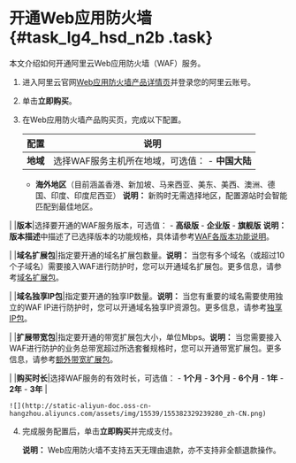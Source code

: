 # 开通Web应用防火墙 {#task_lg4_hsd_n2b .task}

本文介绍如何开通阿里云Web应用防火墙（WAF）服务。

1.  进入阿里云官网[Web应用防火墙产品详情页](https://www.alibabacloud.com/zh/product/waf)并登录您的阿里云账号。 
2.  单击**立即购买**。 
3.  在Web应用防火墙产品购买页，完成以下配置。 

    |配置|说明|
    |--|--|
    |**地域**|选择WAF服务主机所在地域，可选值：    -   **中国大陆**
    -   **海外地区**（目前涵盖香港、新加坡、马来西亚、美东、美西、澳洲、德国、印度、印度尼西亚）
**说明：** 新购时无需选择地区，配置源站时会智能匹配到最佳地区。

|
    |**版本**|选择要开通的WAF服务版本，可选值：    -   **高级版**
    -   **企业版**
    -   **旗舰版**
**说明：** **版本描述**中描述了已选择版本的功能规格，具体请参考[WAF各版本功能说明](intl.zh-CN/产品定价/开通WAF/WAF各版本功能说明.md#)。

|
    |**域名扩展包**|指定要开通的域名扩展包数量。**说明：** 当您有多个域名（或超过10个子域名）需要接入WAF进行防护时，您可以开通域名扩展包。更多信息，请参考[域名扩展包](intl.zh-CN/产品定价/开通WAF/扩展域名包.md#)。

|
    |**域名独享IP包**|指定要开通的独享IP数量。**说明：** 当您有重要的域名需要使用独立的WAF IP进行防护时，您可以开通域名独享IP资源包。更多信息，请参考[独享IP包](intl.zh-CN/产品定价/开通WAF/独享IP包.md#)。

|
    |**扩展带宽包**|指定要开通的带宽扩展包大小，单位Mbps。**说明：** 当您需要接入WAF进行防护的业务总带宽超过所选套餐规格时，您可以开通带宽扩展包。更多信息，请参考[额外带宽扩展包](intl.zh-CN/产品定价/开通WAF/额外带宽扩展说明.md#)。

|
    |**购买时长**|选择WAF服务的有效时长，可选值：    -   **1个月**
    -   **3个月**
    -   **6个月**
    -   **1年**
    -   **2年**
    -   **3年**
|

    ![](http://static-aliyun-doc.oss-cn-hangzhou.aliyuncs.com/assets/img/15539/155382329239280_zh-CN.png)

4.  完成服务配置后，单击**立即购买**并完成支付。 

    **说明：** Web应用防火墙不支持五天无理由退款，亦不支持非全额退款操作。


